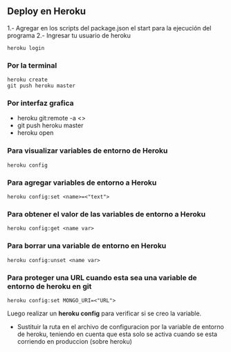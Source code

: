 ## Deploy en Heroku
1.- Agregar en los scripts del package.json el start para la ejecución del programa
2.- Ingresar tu usuario de heroku
```
heroku login
```

### Por la terminal
```
heroku create
git push heroku master
```

### Por interfaz grafica
- heroku git:remote -a <<name-app>>
- git push heroku master
- heroku open

### Para visualizar variables de entorno de Heroku
```
heroku config
```

### Para agregar variables de entorno a Heroku
```
heroku config:set <name>=<"text">
```

### Para obtener el valor de las variables de entorno a Heroku
```
heroku config:get <name var>
```

### Para borrar una variable de entorno en Heroku
```
heroku config:unset <name var>
```

### Para proteger una URL cuando esta sea una variable de entorno de heroku en git
```
heroku config:set MONGO_URI=<"URL">
```
Luego realizar un **heroku config** para verificar si se creo la variable.
- Sustituir la ruta en el archivo de configuracion por la variable de entorno de heroku, teniendo en cuenta que esta solo se activa cuando se esta corriendo en produccion (sobre heroku)
